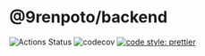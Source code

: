 # @9renpoto/backend

![Actions Status](https://github.com/9renpoto/.59/workflows/Node%20CI/badge.svg)
![codecov](https://codecov.io/gh/9renpoto/backend/branch/master/graph/badge.svg?token=LMyZUyKkB4)
[![code style: prettier](https://img.shields.io/badge/code_style-prettier-ff69b4.svg?style=flat-square)](https://github.com/prettier/prettier)
